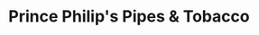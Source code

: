 ---
title: "Prince Philip's Pipes & Tobacco"
url: /denver/prince-philips-pipes-und-tobacco/
shop: Tabak
---